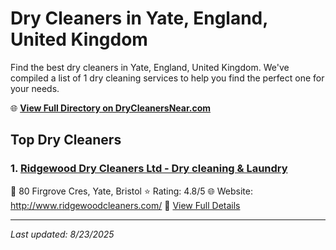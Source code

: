 # Dry Cleaners in Yate, England, United Kingdom

Find the best dry cleaners in Yate, England, United Kingdom. We've compiled a list of 1 dry cleaning services to help you find the perfect one for your needs.

🌐 **[View Full Directory on DryCleanersNear.com](https://drycleanersnear.com/city/United%20Kingdom/England/Yate)**

## Top Dry Cleaners

### 1. [Ridgewood Dry Cleaners Ltd - Dry cleaning & Laundry](https://drycleanersnear.com/dryCleaner/68a52c745ea1ca1ba63a4e88/ridgewood-dry-cleaners-ltd-dry-cleaning-laundry)
📍 80 Firgrove Cres, Yate, Bristol
⭐ Rating: 4.8/5
🌐 Website: http://www.ridgewoodcleaners.com/
🔗 [View Full Details](https://drycleanersnear.com/dryCleaner/68a52c745ea1ca1ba63a4e88/ridgewood-dry-cleaners-ltd-dry-cleaning-laundry)


---

*Last updated: 8/23/2025*
